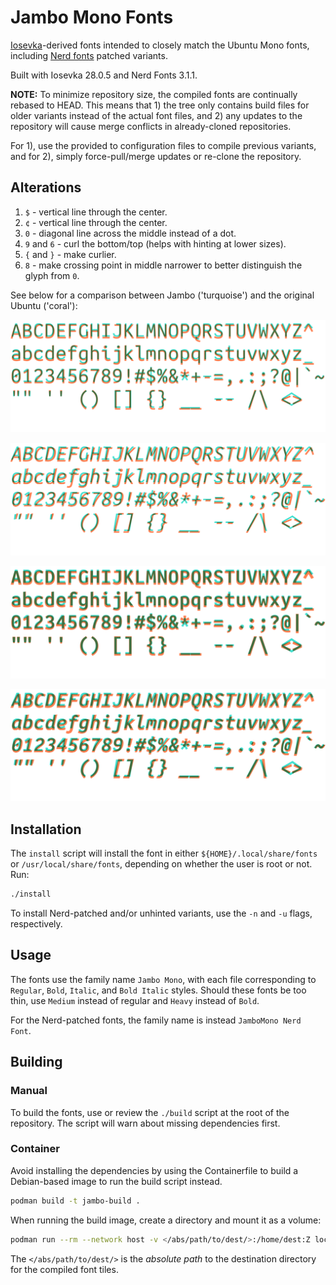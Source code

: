 # Jambo Mono Fonts

[Iosevka](https://github.com/be5invis/Iosevka)-derived fonts intended to closely
match the Ubuntu Mono fonts, including
[Nerd fonts](https://github.com/ryanoasis/nerd-fonts) patched variants.

Built with Iosevka 28.0.5 and Nerd Fonts 3.1.1.

**NOTE:** To minimize repository size, the compiled fonts are continually
rebased to HEAD. This means that 1) the tree only contains build files for older
variants instead of the actual font files, and 2) any updates to the repository
will cause merge conflicts in already-cloned repositories.

For 1), use the provided to configuration files to compile previous variants,
and for 2), simply force-pull/merge updates or re-clone the repository.

## Alterations

1. `$` - vertical line through the center.
2. `¢` - vertical line through the center.
3. `0` - diagonal line across the middle instead of a dot.
4. `9` and `6` - curl the bottom/top (helps with hinting at lower sizes).
5. `{` and `}` - make curlier.
6. `8` - make crossing point in middle narrower to better distinguish the glyph
   from `0`.

See below for a comparison between Jambo ('turquoise') and the original Ubuntu
('coral'):

![Regular](assets/comparison-R.png)

![Italic](assets/comparison-RI.png)

![Bold](assets/comparison-B.png)

![Bold Italic](assets/comparison-BI.png)

## Installation

The `install` script will install the font in either
`${HOME}/.local/share/fonts` or `/usr/local/share/fonts`, depending on whether
the user is root or not. Run:

```bash
./install
```

To install Nerd-patched and/or unhinted variants, use the `-n` and `-u` flags,
respectively.

## Usage

The fonts use the family name `Jambo Mono`, with each file corresponding to
`Regular`, `Bold`, `Italic`, and `Bold Italic` styles. Should these fonts be too
thin, use `Medium` instead of regular and `Heavy` instead of `Bold`.

For the Nerd-patched fonts, the family name is instead `JamboMono Nerd Font`.

## Building

### Manual

To build the fonts, use or review the `./build` script at the root of the
repository. The script will warn about missing dependencies first.

### Container

Avoid installing the dependencies by using the Containerfile to build a
Debian-based image to run the build script instead.

```sh
podman build -t jambo-build .
```

When running the build image, create a directory and mount it as a volume:

```sh
podman run --rm --network host -v </abs/path/to/dest/>:/home/dest:Z localhost/jambo-build:latest
```

The `</abs/path/to/dest/>` is the _absolute path_ to the destination directory
for the compiled font tiles.
